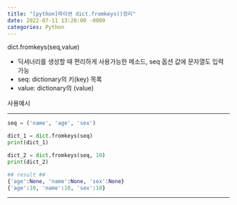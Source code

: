 ```yaml
---
title: "[python]파이썬 dict.fromkeys()정리"
date: 2022-07-11 13:20:00 -0000
categories: Python
---
```


dict.fromkeys(seq,value)
- 딕셔너리를 생성할 때 편리하게 사용가능한 메소드, seq 옵션 값에 문자열도 입력 가능
- seq: dictionary의 키(key) 목록
- value: dictionary의 (value)

사용예시

---
```python
seq = ('name', 'age', 'sex')

dict_1 = dict.fromkeys(seq)
print(dict_1)

dict_2 = dict.fromkeys(seq, 10)
print(dict_2)

## result ##
{'age':None, 'name':None, 'sex':None}
{'age':10, 'name':10, 'sex':10}
```

---


